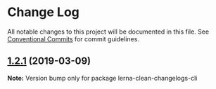# Change Log

All notable changes to this project will be documented in this file.
See [Conventional Commits](https://conventionalcommits.org) for commit guidelines.

## [1.2.1](https://gitlab.com/codsen/codsen/compare/lerna-clean-changelogs-cli@1.2.0...lerna-clean-changelogs-cli@1.2.1) (2019-03-09)

**Note:** Version bump only for package lerna-clean-changelogs-cli
